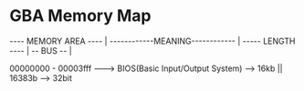 # GBA Memory Map

----  MEMORY AREA  ---- | ------------MEANING------------ | ----- LENGTH ---- | -- BUS -- |
                        
00000000 - 00003fff ---> BIOS(Basic Input/Output System) --> 16kb || 16383b --> 32bit
